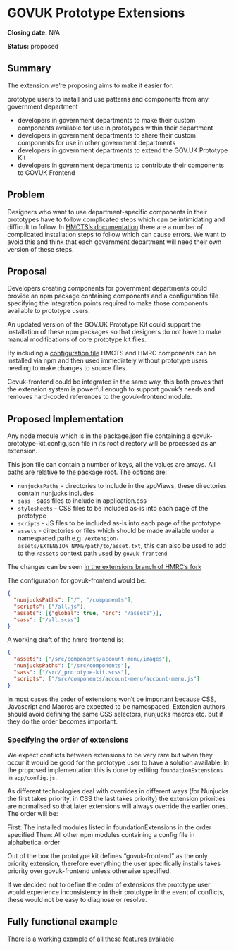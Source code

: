 # GOVUK Prototype Extensions

**Closing date:** N/A

**Status:** proposed

## Summary

The extension we’re proposing aims to make it easier for:

prototype users to install and use patterns and components from any government department
 - developers in government departments to make their custom components available for use in prototypes within their department
 - developers in government departments to share their custom components for use in other government departments
 - developers in government departments to extend the GOV.UK Prototype Kit
 - developers in government departments to contribute their components to GOVUK Frontend

## Problem

Designers who want to use department-specific components in their prototypes have to follow complicated steps which can be intimidating and difficult to follow. In [HMCTS’s documentation](https://github.com/hmcts/frontend/blob/7b52ef51aad9b2b5453db23e3f20aeb23b73a08e/docs/installation/installing-with-npm.md) there are a number of complicated installation steps to follow which can cause errors. We want to avoid this and think that each government department will need their own version of these steps.

## Proposal

Developers creating components for government departments could provide an npm package containing components and a configuration file specifying the integration points required to make those components available to prototype users.

An updated version of the GOV.UK Prototype Kit could support the installation of these npm packages so that designers do not have to make manual modifications of core prototype kit files.

By including a [configuration file](https://github.com/hmcts/frontend/issues/31) HMCTS and HMRC components can be installed via npm and then used immediately without prototype users needing to make changes to source files.

Govuk-frontend could be integrated in the same way, this both proves that the extension system is powerful enough to support govuk’s needs and removes hard-coded references to the govuk-frontend module.

## Proposed Implementation

Any node module which is in the package.json file containing a govuk-prototype-kit.config.json file in its root directory will be processed as an extension.

This json file can contain a number of keys, all the values are arrays.  All paths are relative to the package root.  The options are:

 - `nunjucksPaths` - directories to include in the appViews, these directories contain nunjucks includes
 - `sass` - sass files to include in application.css
 - `stylesheets` - CSS files to be included as-is into each page of the prototype
 - `scripts` - JS files to be included as-is into each page of the prototype
 - `assets` - directories or files which should be made available under a namespaced path e.g. `/extension-assets/EXTENSION_NAME/path/to/asset.txt`, this can also be used to add to the `/assets` context path used by `govuk-frontend`

The changes can be seen [in the extensions branch of HMRC’s fork](https://github.com/hmrc/govuk_prototype_kit/pull/37/files)

The configuration for govuk-frontend would be:

```JSON
{
  "nunjucksPaths": ["/", "/components"],
  "scripts": ["/all.js"],
  "assets": [{"global": true, "src": "/assets"}],
  "sass": ["/all.scss"]
}
```

A working draft of the hmrc-frontend is:

```JSON
{
  "assets": ["/src/components/account-menu/images"],
  "nunjucksPaths": ["/src/components"],
  "sass": ["/src/_prototype-kit.scss"],
  "scripts": ["/src/components/account-menu/account-menu.js"]
}
```

In most cases the order of extensions won’t be important because CSS, Javascript and Macros  are expected to be namespaced.  Extension authors should avoid defining the same CSS selectors, nunjucks macros etc. but if they do the order becomes important.  

### Specifying the order of extensions

We expect conflicts between extensions to be very rare but when they occur it would be good for the prototype user to have a solution available.  In the proposed implementation this is done by editing `foundationExtensions` in `app/config.js`.

As different technologies deal with overrides in different ways (for Nunjucks the first takes priority, in CSS the last takes priority) the extension priorities are normalised so that later extensions will always override the earlier ones.  The order will be:

First: The installed modules listed in foundationExtensions in the order specified
Then: All other npm modules containing a config file in alphabetical order

Out of the box the prototype kit defines “govuk-frontend” as the only priority extension, therefore everything the user specifically installs takes priority over govuk-frontend unless otherwise specified.

If we decided not to define the order of extensions the prototype user would experience inconsistency in their prototype in the event of conflicts, these would not be easy to diagnose or resolve.

## Fully functional example

[There is a working example of all these features available](https://github.com/yagni-digital/govuk-plugin-example)
